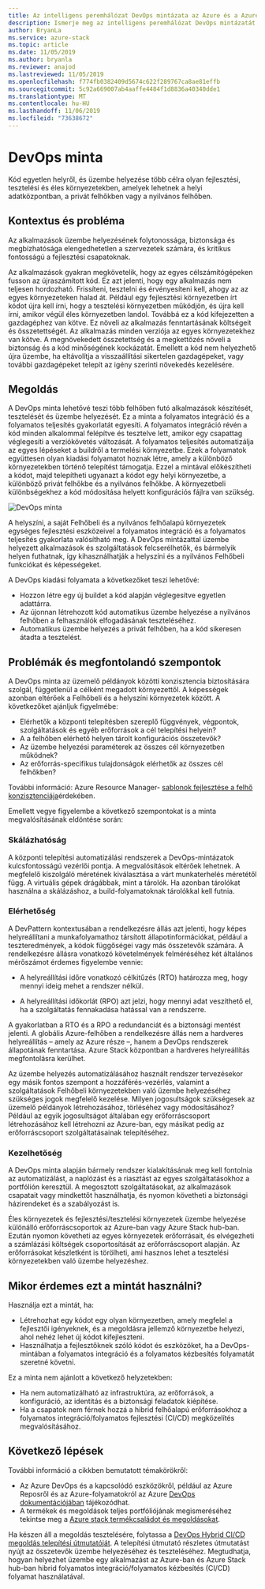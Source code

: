 ```yaml
---
title: Az intelligens peremhálózat DevOps mintázata az Azure és a Azure Stack hub használatával.
description: Ismerje meg az intelligens peremhálózat DevOps mintázatát az Azure és a Azure Stack hub használatával.
author: BryanLa
ms.service: azure-stack
ms.topic: article
ms.date: 11/05/2019
ms.author: bryanla
ms.reviewer: anajod
ms.lastreviewed: 11/05/2019
ms.openlocfilehash: f774fb0382409d5674c622f289767ca8ae81effb
ms.sourcegitcommit: 5c92a669007ab4aaffe4484f1d8836a40340dde1
ms.translationtype: MT
ms.contentlocale: hu-HU
ms.lasthandoff: 11/06/2019
ms.locfileid: "73638672"
---
```

# <a name="devops-pattern"></a>DevOps minta

Kód egyetlen helyről, és üzembe helyezése több célra olyan fejlesztési, tesztelési és éles környezetekben, amelyek lehetnek a helyi adatközpontban, a privát felhőkben vagy a nyilvános felhőben.

## <a name="context-and-problem"></a>Kontextus és probléma

Az alkalmazások üzembe helyezésének folytonossága, biztonsága és megbízhatósága elengedhetetlen a szervezetek számára, és kritikus fontosságú a fejlesztési csapatoknak.

Az alkalmazások gyakran megkövetelik, hogy az egyes célszámítógépeken fusson az újraszámított kód. Ez azt jelenti, hogy egy alkalmazás nem teljesen hordozható. Frissíteni, tesztelni és érvényesíteni kell, ahogy az az egyes környezeteken halad át. Például egy fejlesztési környezetben írt kódot újra kell írni, hogy a tesztelési környezetben működjön, és újra kell írni, amikor végül éles környezetben landol. Továbbá ez a kód kifejezetten a gazdagéphez van kötve. Ez növeli az alkalmazás fenntartásának költségeit és összetettségét. Az alkalmazás minden verziója az egyes környezetekhez van kötve. A megnövekedett összetettség és a megkettőzés növeli a biztonság és a kód minőségének kockázatát. Emellett a kód nem helyezhető újra üzembe, ha eltávolítja a visszaállítási sikertelen gazdagépeket, vagy további gazdagépeket telepít az igény szerinti növekedés kezelésére.

## <a name="solution"></a>Megoldás

A DevOps minta lehetővé teszi több felhőben futó alkalmazások készítését, tesztelését és üzembe helyezését. Ez a minta a folyamatos integráció és a folyamatos teljesítés gyakorlatát egyesíti. A folyamatos integráció révén a kód minden alkalommal felépítve és tesztelve lett, amikor egy csapattag véglegesíti a verziókövetés változását. A folyamatos teljesítés automatizálja az egyes lépéseket a buildről a termelési környezetbe. Ezek a folyamatok együttesen olyan kiadási folyamatot hoznak létre, amely a különböző környezetekben történő telepítést támogatja. Ezzel a mintával előkészítheti a kódot, majd telepítheti ugyanazt a kódot egy helyi környezetbe, a különböző privát felhőkbe és a nyilvános felhőkbe. A környezetbeli különbségekhez a kód módosítása helyett konfigurációs fájlra van szükség.

![DevOps minta](media/pattern-cicd-pipeline/hybrid-ci-cd.png)

A helyszíni, a saját Felhőbeli és a nyilvános felhőalapú környezetek egységes fejlesztési eszközeivel a folyamatos integráció és a folyamatos teljesítés gyakorlata valósítható meg. A DevOps mintázattal üzembe helyezett alkalmazások és szolgáltatások felcserélhetők, és bármelyik helyen futhatnak, így kihasználhatják a helyszíni és a nyilvános Felhőbeli funkciókat és képességeket.

A DevOps kiadási folyamata a következőket teszi lehetővé:

- Hozzon létre egy új buildet a kód alapján véglegesítve egyetlen adattárra.
- Az újonnan létrehozott kód automatikus üzembe helyezése a nyilvános felhőben a felhasználók elfogadásának teszteléséhez.
- Automatikus üzembe helyezés a privát felhőben, ha a kód sikeresen átadta a tesztelést.

## <a name="issues-and-considerations"></a>Problémák és megfontolandó szempontok

A DevOps minta az üzemelő példányok közötti konzisztencia biztosítására szolgál, függetlenül a célként megadott környezettől. A képességek azonban eltérőek a Felhőbeli és a helyszíni környezetek között. A következőket ajánljuk figyelmébe:

- Elérhetők a központi telepítésben szereplő függvények, végpontok, szolgáltatások és egyéb erőforrások a cél telepítési helyein?
- A a felhőben elérhető helyen tárolt konfigurációs összetevők?
- Az üzembe helyezési paraméterek az összes cél környezetben működnek?
- Az erőforrás-specifikus tulajdonságok elérhetők az összes cél felhőkben?

További információ: Azure Resource Manager- [sablonok fejlesztése a felhő konzisztenciája](https://docs.microsoft.com/azure/azure-resource-manager/templates-cloud-consistency)érdekében.

Emellett vegye figyelembe a következő szempontokat is a minta megvalósításának eldöntése során:

### <a name="scalability"></a>Skálázhatóság

A központi telepítési automatizálási rendszerek a DevOps-mintázatok kulcsfontosságú vezérlői pontja. A megvalósítások eltérőek lehetnek. A megfelelő kiszolgáló méretének kiválasztása a várt munkaterhelés méretétől függ. A virtuális gépek drágábbak, mint a tárolók. Ha azonban tárolókat használna a skálázáshoz, a build-folyamatoknak tárolókkal kell futnia.

### <a name="availability"></a>Elérhetőség

A DevPattern kontextusában a rendelkezésre állás azt jelenti, hogy képes helyreállítani a munkafolyamathoz társított állapotinformációkat, például a teszteredmények, a kódok függőségei vagy más összetevők számára. A rendelkezésre állásra vonatkozó követelmények felméréséhez két általános mérőszámot érdemes figyelembe vennie:

-   A helyreállítási időre vonatkozó célkitűzés (RTO) határozza meg, hogy mennyi ideig mehet a rendszer nélkül.

-   A helyreállítási időkorlát (RPO) azt jelzi, hogy mennyi adat veszíthető el, ha a szolgáltatás fennakadása hatással van a rendszerre.

A gyakorlatban a RTO és a RPO a redundanciát és a biztonsági mentést jelenti. A globális Azure-felhőben a rendelkezésre állás nem a hardveres helyreállítás – amely az Azure része –, hanem a DevOps rendszerek állapotának fenntartása. Azure Stack központban a hardveres helyreállítás megfontolásra kerülhet.

Az üzembe helyezés automatizálásához használt rendszer tervezésekor egy másik fontos szempont a hozzáférés-vezérlés, valamint a szolgáltatások Felhőbeli környezetekben való üzembe helyezéséhez szükséges jogok megfelelő kezelése. Milyen jogosultságok szükségesek az üzemelő példányok létrehozásához, törléséhez vagy módosításához? Például az egyik jogosultságot általában egy erőforráscsoport létrehozásához kell létrehozni az Azure-ban, egy másikat pedig az erőforráscsoport szolgáltatásainak telepítéséhez.

### <a name="manageability"></a>Kezelhetőség

A DevOps minta alapján bármely rendszer kialakításának meg kell fontolnia az automatizálást, a naplózást és a riasztást az egyes szolgáltatásokhoz a portfólión keresztül. A megosztott szolgáltatásokat, az alkalmazások csapatait vagy mindkettőt használhatja, és nyomon követheti a biztonsági házirendeket és a szabályozást is.

Éles környezetek és fejlesztési/tesztelési környezetek üzembe helyezése különálló erőforráscsoportok az Azure-ban vagy Azure Stack hub-ban. Ezután nyomon követheti az egyes környezetek erőforrásait, és elvégezheti a számlázási költségek csoportosítását az erőforráscsoport alapján. Az erőforrásokat készletként is törölheti, ami hasznos lehet a tesztelési környezetekben való üzembe helyezéshez.

## <a name="when-to-use-this-pattern"></a>Mikor érdemes ezt a mintát használni?

Használja ezt a mintát, ha:

- Létrehozhat egy kódot egy olyan környezetben, amely megfelel a fejlesztői igényeknek, és a megoldásra jellemző környezetbe helyezi, ahol nehéz lehet új kódot kifejleszteni.
- Használhatja a fejlesztőknek szóló kódot és eszközöket, ha a DevOps-mintában a folyamatos integráció és a folyamatos kézbesítés folyamatát szeretné követni.

Ez a minta nem ajánlott a következő helyzetekben:

- Ha nem automatizálható az infrastruktúra, az erőforrások, a konfiguráció, az identitás és a biztonsági feladatok kiépítése.
- Ha a csapatok nem férnek hozzá a hibrid felhőalapú erőforrásokhoz a folyamatos integráció/folyamatos fejlesztési (CI/CD) megközelítés megvalósításához.

## <a name="next-steps"></a>Következő lépések

További információ a cikkben bemutatott témakörökről:
- Az Azure DevOps és a kapcsolódó eszközökről, például az Azure Reposről és az Azure-folyamatokról az Azure [DevOps dokumentációjában](/azure/devops) tájékozódhat.
- A termékek és megoldások teljes portfóliójának megismeréséhez tekintse meg a [Azure stack termékcsaládot és megoldásokat](/azure-stack).

Ha készen áll a megoldás tesztelésére, folytassa a [DevOps Hybrid CI/CD megoldás telepítési útmutatóját](https://aka.ms/hybriddevopsdeploy). A telepítési útmutató részletes útmutatást nyújt az összetevők üzembe helyezéséhez és teszteléséhez. Megtudhatja, hogyan helyezhet üzembe egy alkalmazást az Azure-ban és Azure Stack hub-ban hibrid folyamatos integráció/folyamatos kézbesítés (CI/CD) folyamat használatával.
